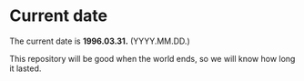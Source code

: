 # Current date

The current date is **1996.03.31.** (YYYY.MM.DD.)

This repository will be good when the world ends, so we will know how long it lasted.